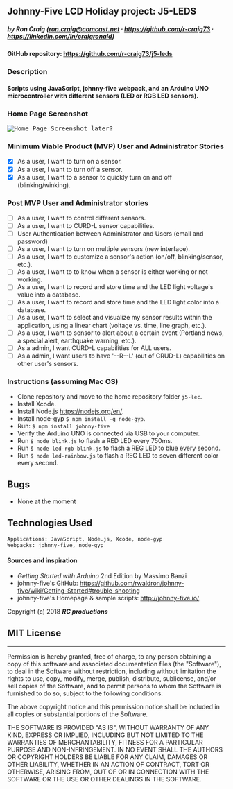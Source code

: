 ## Johnny-Five LCD Holiday project: J5-LEDS

##### by Ron Craig (ron.craig@comcast.net ∙ https://github.com/r-craig73 ∙ https://linkedin.com/in/craigronald)

#### GitHub repository: https://github.com/r-craig73/j5-leds

### Description
#### Scripts using JavaScript, johnny-five webpack, and an Arduino UNO microcontroller with different sensors (LED or RGB LED sensors).

### Home Page Screenshot
<kbd><img src="" alt="Home Page Screenshot later?"></kbd>

###  Minimum Viable Product (MVP) User and Administrator Stories
- [x] As a user, I want to turn on a sensor.
- [x] As a user, I want to turn off a sensor.
- [x] As a user, I want to a sensor to quickly turn on and off (blinking/winking).

### Post MVP User and Administrator stories
- [ ] As a user, I want to control different sensors.
- [ ] As a user, I want to CURD-L sensor capabilities.
- [ ] User Authentication between Administrator and Users (email and password)
- [ ] As a user, I want to turn on multiple sensors (new interface).
- [ ] As a user, I want to customize a sensor's action (on/off, blinking/sensor, etc.).
- [ ] As a user, I want to to know when a sensor is either working or not working.
- [ ] As a user, I want to record and store time and the LED light voltage's value into a database.
- [ ] As a user, I want to record and store time and the LED light color into a database.
- [ ] As a user, I want to select and visualize my sensor results within the application, using a linear chart (voltage vs. time, line graph, etc.).
- [ ] As a user, I want to sensor to alert about a certain event (Portland news, a special alert, earthquake warning, etc.).
- [ ] As a admin, I want CURD-L capabilities for ALL users.
- [ ] As a admin, I want users to have '--R--L' (out of CRUD-L) capabilities on other user's sensors.

### Instructions (assuming Mac OS)
* Clone repository and move to the home repository folder `j5-lec`.
* Install Xcode.
* Install Node.js https://nodejs.org/en/.
* Install node-gyp `$ npm install -g node-gyp`.
* Run: `$ npm install johnny-five`
* Verify the Arduino UNO is connected via USB to your computer.
* Run `$ node blink.js` to flash a RED LED every 750ms.
* Run `$ node led-rgb-blink.js` to flash a REG LED to blue every second.
* Run `$ node led-rainbow.js` to flash a REG LED to seven different color every second.

## Bugs
* None at the moment

## Technologies Used
```
Applications: JavaScript, Node.js, Xcode, node-gyp
Webpacks: johnny-five, node-gyp
```

#### Sources and inspiration
* _Getting Started with Arduino_ 2nd Edition by Massimo Banzi
* johnny-five's GitHub: https://github.com/rwaldron/johnny-five/wiki/Getting-Started#trouble-shooting 
* johnny-five's Homepage & sample scripts: http://johnny-five.io/

Copyright (c) 2018 **_RC productions_**

## MIT License
-----------
Permission is hereby granted, free of charge, to any person obtaining a copy of this software and associated documentation files (the "Software"), to deal in the Software without restriction, including without limitation the rights to use, copy, modify, merge, publish, distribute, sublicense, and/or sell copies of the Software, and to permit persons to whom the Software is furnished to do so, subject to the following conditions:

The above copyright notice and this permission notice shall be included in all copies or substantial portions of the Software.

THE SOFTWARE IS PROVIDED "AS IS", WITHOUT WARRANTY OF ANY KIND, EXPRESS OR
IMPLIED, INCLUDING BUT NOT LIMITED TO THE WARRANTIES OF MERCHANTABILITY,
FITNESS FOR A PARTICULAR PURPOSE AND NON-INFRINGEMENT. IN NO EVENT SHALL THE AUTHORS OR COPYRIGHT HOLDERS BE LIABLE FOR ANY CLAIM, DAMAGES OR OTHER
LIABILITY, WHETHER IN AN ACTION OF CONTRACT, TORT OR OTHERWISE, ARISING FROM, OUT OF OR IN CONNECTION WITH THE SOFTWARE OR THE USE OR OTHER DEALINGS IN THE SOFTWARE.
